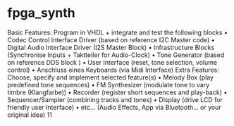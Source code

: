 # fpga_synth

Basic Features:
Program in VHDL + integrate and test the following blocks
• Codec Control Interface Driver (based on reference I2C Master code)
• Digital Audio Interface Driver (I2S Master Block)
• Infrastructure Blocks (Synchronise Inputs + Taktteiler for Audio-Clock)
• Tone Generator (based on reference DDS block )
• User Interface (reset, tone selection, volume control)
• Anschluss eines Keyboards (via Midi Interface)
Extra Features:
Choose, specify and implement selected feature(s)
• Melody Box (play predefined tone sequences)
• FM Synthesizer (modulate tone to vary timbre (Klangfarbe))
• Recorder (register short sequences and play-back)
• Sequencer/Sampler (combining tracks and tones)
• Display (drive LCD for friendly user Interface)
• etc… (Audio Effects, App via Bluetooth… or your original idea)
11

